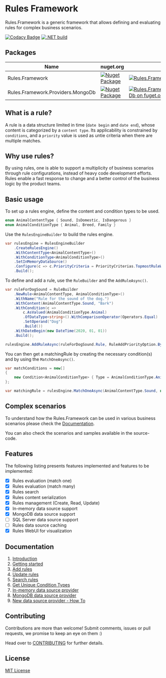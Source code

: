 # Rules Framework

Rules.Framework is a generic framework that allows defining and evaluating rules for complex business scenarios.

[![Codacy Badge](https://api.codacy.com/project/badge/Grade/8b48f4541fba4d4b8bad2e9a8563ede3)](https://app.codacy.com/gh/Farfetch/rules-framework?utm_source=github.com&utm_medium=referral&utm_content=Farfetch/rules-framework&utm_campaign=Badge_Grade_Settings)
[![.NET build](https://github.com/luispfgarces/rules-framework/actions/workflows/dotnet-build.yml/badge.svg)](https://github.com/luispfgarces/rules-framework/actions/workflows/dotnet-build.yml)

## Packages

|Name                             |nuget.org|fuget.org|
|---------------------------------|----|---------|
|Rules.Framework|[![Nuget Package](https://img.shields.io/nuget/v/Rules.Framework.svg?logo=nuget)](https://www.nuget.org/packages/Rules.Framework/)|[![Rules.Framework on fuget.org](https://www.fuget.org/packages/Rules.Framework/badge.svg)](https://www.fuget.org/packages/Rules.Framework)|
|Rules.Framework.Providers.MongoDb|[![Nuget Package](https://img.shields.io/nuget/v/Rules.Framework.Providers.MongoDb?logo=nuget)](https://www.nuget.org/packages/Rules.Framework.Providers.MongoDb/)|[![Rules.Framework.Providers.MongoDb on fuget.org](https://www.fuget.org/packages/Rules.Framework.Providers.MongoDb/badge.svg)](https://www.fuget.org/packages/Rules.Framework.Providers.MongoDb)|

## What is a rule?

A rule is a data structure limited in time (`date begin` and `date end`), whose content is categorized by a `content type`. Its applicability is constrained by `conditions`, and a `priority` value is used as untie criteria when there are multiple matches.

## Why use rules?

By using rules, one is able to support a multiplicity of business scenarios through rule configurations, instead of heavy code development efforts. Rules enable a fast response to change and a better control of the business logic by the product teams.

## Basic usage

To set up a rules engine, define the content and condition types to be used.

```csharp
enum AnimalContentType { Sound, IsDomestic, IsDangerous }
enum AnimalConditionType { Animal, Breed, Family }
```

Use the `RulesEngineBuilder` to build the rules engine.

```csharp
var rulesEngine = RulesEngineBuilder
    .CreateRulesEngine()
    .WithContentType<AnimalContentType>()
    .WithConditionType<AnimalConditionType>()
    .SetInMemoryDataSource()
    .Configure(c => c.PriorityCriteria = PriorityCriterias.TopmostRuleWins)
    .Build();
```

To define and add a rule, use the `RuleBuilder` and the `AddRuleAsync()`.
```csharp
var ruleForDogSound = RuleBuilder
    .NewRule<AnimalContentType, AnimalConditionType>()
    .WithName("Rule for the sound of the dog.")
    .WithContent(AnimalContentType.Sound, "Bark")
    .WithCondition(c => 
        c.AsValued(AnimalConditionType.Animal)
        .OfDataType<string>().WithComparisonOperator(Operators.Equal)
        .SetOperand("Dog")
        .Build())
    .WithDateBegin(new DateTime(2020, 01, 01))
    .Build();

rulesEngine.AddRuleAsync(ruleForDogSound.Rule, RuleAddPriorityOption.ByPriorityNumber(1));
```


You can then get a matchingRule by creating the necessary condition(s) and by using the `MatchOneAsync()`.

```csharp
var matchConditions = new[]
{
    new Condition<AnimalConditionType> { Type = AnimalConditionType.Animal, Value = "Dog" },
};

var matchingRule = rulesEngine.MatchOneAsync(AnimalContentType.Sound, new DateTime(2021, 04, 13), matchConditions);
```

## Complex scenarios

To understand how the Rules.Framework can be used in various business scenarios please check the [Documentation](#documentation).

You can also check the scenarios and samples available in the source-code.

## Features

The following listing presents features implemented and features to be implemented:
- [x] Rules evaluation (match one)
- [x] Rules evaluation (match many)
- [x] Rules search
- [x] Rules content serialization
- [x] Rules management (Create, Read, Update)
- [x] In-memory data source support
- [x] MongoDB data source support
- [ ] SQL Server data source support
- [ ] Rules data source caching
- [x] Rules WebUI for visualization

## Documentation

1.  [Introduction](docs/introduction.md)
2.  [Getting started](docs/getting-started.md)
3.  [Add rules](docs/add-rules.md)
4.  [Update rules](docs/update-rules.md)
5.  [Search rules](docs/search-rules.md)
6.  [Get Unique Condition Types](get-unique-condition-types.md)
7.  [In-memory data source provider](docs/using-in-memory-data-source.md)
8.  [MongoDB data source provider](docs/using-mongo-db-data-source.md)
9.  [New data source provider - How To](docs/new-data-source-how-to.md)

## Contributing

Contributions are more than welcome! Submit comments, issues or pull requests, we promise to keep an eye on them :)

Head over to [CONTRIBUTING](CONTRIBUTING.md) for further details.

## License

[MIT License](LICENSE.md)